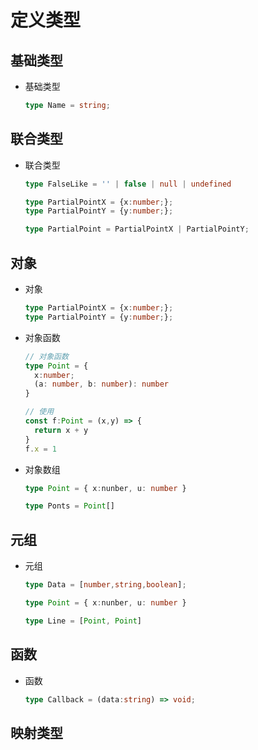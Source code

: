 # 定义类型

## 基础类型

- 基础类型

  ```ts
  type Name = string;

  ```

## 联合类型

- 联合类型

  ```ts
  type FalseLike = '' | false | null | undefined
  ```

  ```ts
  type PartialPointX = {x:number;};
  type PartialPointY = {y:number;};

  type PartialPoint = PartialPointX | PartialPointY;
  ```

## 对象

- 对象

  ```ts
  type PartialPointX = {x:number;};
  type PartialPointY = {y:number;};
  ```

- 对象函数

  ```ts
  // 对象函数
  type Point = {
    x:number;
    (a: number, b: number): number
  }

  // 使用
  const f:Point = (x,y) => {
    return x + y
  }
  f.x = 1
  ```

- 对象数组

  ```ts
  type Point = { x:nunber, u: number }

  type Ponts = Point[]
  ```

## 元组

- 元组

  ```ts
  type Data = [number,string,boolean];
  ```

  ```ts
  type Point = { x:nunber, u: number }

  type Line = [Point, Point]
  ```

## 函数

- 函数

  ```ts
  type Callback = (data:string) => void;
  ```

## 映射类型
